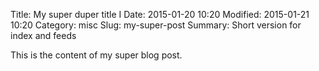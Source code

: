 Title: My super duper title I
Date: 2015-01-20 10:20
Modified: 2015-01-21 10:20
Category: misc
Slug: my-super-post
Summary: Short version for index and feeds

This is the content of my super blog post.
